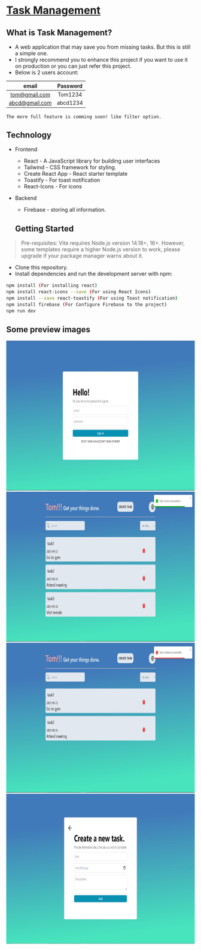 # <a href="https://to-do-tomkndn.vercel.app/"> Task Management<a/>

## What is Task Management?
- A web application that may save you from missing tasks. But this is still a simple one.
- I strongly recommend you to enhance this project if you want to use it on production or you can just refer this project.
- Below is 2 users account:

|      email      |   Password   |
|:---------------:|:------------:|
|  tom@gmail.com  |   Tom1234    | 
|  abcd@gmail.com |   abcd1234   |

`The more full feature is comming soon! like filter option.`

## Technology
- Frontend
  - React - A JavaScript library for building user interfaces
  - Tailwind - CSS framework for styling.
  - Create React App - React starter template
  - Toastify - For toast notification
  - React-Icons - For icons
- Backend
  - Firebase - storing all information.

  ## Getting Started

>Pre-requisites: Vite requires Node.js version 14.18+, 16+. However, some templates require a higher Node.js version to work, please upgrade if your package manager warns about it.

- Clone this repository. 
- Install dependencies and run the development server with npm:
```bash
npm install (For installing react)
npm install react-icons --save (For using React Icons)
npm install --save react-toastify (For using Toast notification)
npm install firebase (For Configure Firebase to the project)
npm run dev
```
## Some preview images
<img src="./src/assets/S1.jpg" width="800" height="400" />
<img src="./src/assets/S2.jpg" width="800" height="400" />
<img src="./src/assets/S3.jpg" width="800" height="400" />
<img src="./src/assets/S4.jpg" width="800" height="400" />